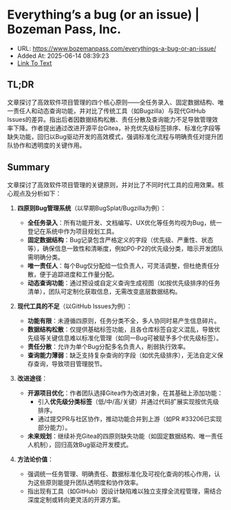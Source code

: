# Everything’s a bug (or an issue) | Bozeman Pass, Inc.
- URL: https://www.bozemanpass.com/everythings-a-bug-or-an-issue/
- Added At: 2025-06-14 08:39:23
- [Link To Text](2025-06-14-everything’s-a-bug-(or-an-issue)-bozeman-pass,-inc._raw.md)

## TL;DR


文章探讨了高效软件项目管理的四个核心原则——全任务录入、固定数据结构、唯一责任人和动态查询功能，并对比了传统工具（如Bugzilla）与现代GitHub Issues的差异。指出后者因数据结构松散、责任分散及查询能力不足导致管理效率下降。作者提出通过改进开源平台Gitea，补充优先级标签排序、标准化字段等缺失功能，回归以Bug驱动开发的高效模式，强调标准化流程与明确责任对提升团队协作和透明度的关键作用。

## Summary


文章探讨了高效软件项目管理的关键原则，并对比了不同时代工具的应用效果。核心观点及分析如下：

1. **四原则Bug管理系统**（以早期BugSplat/Bugzilla为例）：
   - **全任务录入**：所有功能开发、文档编写、UX优化等任务均视为Bug，统一登记在系统中作为项目规划工具。
   - **固定数据结构**：Bug记录包含严格定义的字段（优先级、严重性、状态等），确保信息一致性和清晰度，例如P0-P2的优先级分类，暗示开发团队需明确分类。
   - **唯一责任人**：每个Bug仅分配给一位负责人，可灵活调整，但杜绝责任分散，便于追踪进度和工作量分配。
   - **动态查询功能**：通过预设或自定义查询生成视图（如按优先级排序的任务清单），团队可定制化获取信息，无需改变底层数据结构。

2. **现代工具的不足**（以GitHub Issues为例）：
   - **功能有限**：未遵循四原则，任务分类不全，多人协同时易产生信息碎片。
   - **数据结构松散**：仅提供基础标签功能，且各仓库标签自定义混乱，导致优先级等关键信息难以标准化管理（如同一Bug可被赋予多个优先级标签）。
   - **责任分散**：允许为单个Bug分配多名负责人，削弱执行效率。
   - **查询能力薄弱**：缺乏支持复杂查询的字段（如优先级排序），无法自定义保存查询，导致项目管理脱节。

3. **改进途径**：
   - **开源项目优化**：作者团队选择Gitea作为改进对象，在其基础上添加功能：
     - 引入**优先级分类标签**（低/中/高/关键）并通过代码扩展实现按优先级排序。
     - 通过提交PR与社区协作，推动功能合并到上游（如PR #33206已实现部分能力）。
   - **未来规划**：继续补充Gitea的四原则缺失功能（如固定数据结构、唯一责任人机制），回归高效Bug驱动开发模式。

4. **方法论价值**：
   - 强调统一任务管理、明确责任、数据标准化及可视化查询的核心作用，认为这些原则能提升团队透明度和协作效率。
   - 指出现有工具（如GitHub）因设计缺陷难以独立支撑全流程管理，需结合深度定制或转向更灵活的开源方案。

